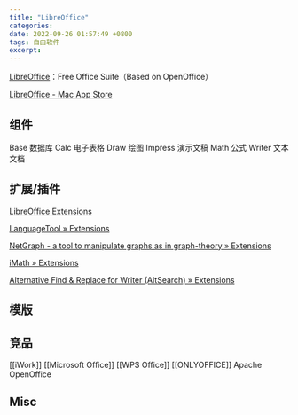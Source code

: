 ```yaml
---
title: "LibreOffice"
categories: 
date: 2022-09-26 01:57:49 +0800
tags: 自由软件
excerpt: 
---
```



[LibreOffice](https://www.libreoffice.org/)：Free Office Suite（Based on OpenOffice）

[LibreOffice - Mac App Store](https://apps.apple.com/cn/app/libreoffice/id1630474372?mt=12)

## 组件

Base 数据库
Calc 电子表格
Draw 绘图
Impress 演示文稿
Math 公式
Writer 文本文档

## 扩展/插件

[LibreOffice Extensions](https://extensions.libreoffice.org/)

[LanguageTool » Extensions](https://extensions.libreoffice.org/en/extensions/show/languagetool)


[NetGraph - a tool to manipulate graphs as in graph-theory » Extensions](https://extensions.libreoffice.org/en/extensions/show/5713)


[iMath » Extensions](https://extensions.libreoffice.org/en/extensions/show/imath)

[Alternative Find & Replace for Writer (AltSearch) » Extensions](https://extensions.libreoffice.org/en/extensions/show/alternative-dialog-find-replace-for-writer)






## 模版


## 竞品

[[iWork]]
[[Microsoft Office]]
[[WPS Office]]
[[ONLYOFFICE]]
Apache OpenOffice


## Misc



